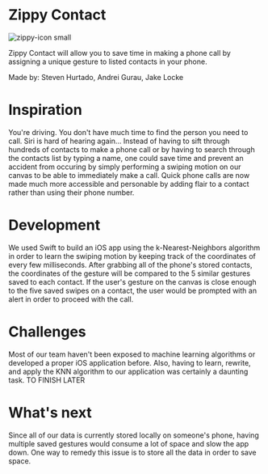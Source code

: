 # Zippy Contact

![zippy-icon small](https://user-images.githubusercontent.com/11231583/35194495-58322a2c-fe82-11e7-8cec-16a273fe18a1.png)

Zippy Contact will allow you to save time in making a phone call by assigning a unique gesture to listed contacts in your phone.

Made by: Steven Hurtado, Andrei Gurau, Jake Locke

# Inspiration

You're driving. You don't have much time to find the person you need to call. Siri is hard of hearing again... Instead of having to sift through hundreds of contacts to make a phone call or by having to search through the contacts list by typing a name, one could save time and prevent an accident from occuring by simply performing a swiping motion on our canvas to be able to immediately make a call. Quick phone calls are now made much more accessible and personable by adding flair to a contact rather than using their phone number. 

# Development

We used Swift to build an iOS app using the k-Nearest-Neighbors algorithm in order to learn the swiping motion by keeping track of the coordinates of every few milliseconds. After grabbing all of the phone's stored contacts, the coordinates of the gesture will be compared to the 5 similar gestures saved to each contact. If the user's gesture on the canvas is close enough to the five saved swipes on a contact, the user would be prompted with an alert in order to proceed with the call.

# Challenges

Most of our team haven't been exposed to machine learning algorithms or developed a proper iOS application before. Also, having to learn, rewrite, and apply the KNN algorithm to our application was certainly a daunting task. TO FINISH LATER

# What's next

Since all of our data is currently stored locally on someone's phone, having multiple saved gestures would consume a lot of space and slow the app down. One way to remedy this issue is to store all the data in order to save space.
